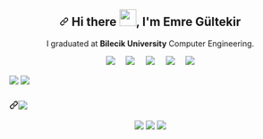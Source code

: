<article class="markdown-body entry-content container-lg f5" itemprop="text"><h1 align="center"><a id="user-content--hi-there--im-emre-gültekir" class="anchor" aria-hidden="true" href="#-hi-there--im-emre-gültekir"><svg class="octicon octicon-link" viewBox="0 0 16 16" version="1.1" width="16" height="16" aria-hidden="true"><path fill-rule="evenodd" d="M7.775 3.275a.75.75 0 001.06 1.06l1.25-1.25a2 2 0 112.83 2.83l-2.5 2.5a2 2 0 01-2.83 0 .75.75 0 00-1.06 1.06 3.5 3.5 0 004.95 0l2.5-2.5a3.5 3.5 0 00-4.95-4.95l-1.25 1.25zm-4.69 9.64a2 2 0 010-2.83l2.5-2.5a2 2 0 012.83 0 .75.75 0 001.06-1.06 3.5 3.5 0 00-4.95 0l-2.5 2.5a3.5 3.5 0 004.95 4.95l1.25-1.25a.75.75 0 00-1.06-1.06l-1.25 1.25a2 2 0 01-2.83 0z"></path></svg></a> Hi there <a target="_blank" rel="noopener noreferrer" href="https://user-images.githubusercontent.com/53148314/120832912-d7576900-c569-11eb-8de9-71da3412c259.gif"><img src="https://user-images.githubusercontent.com/53148314/120832912-d7576900-c569-11eb-8de9-71da3412c259.gif" height="30" style="max-width:100%;"></a>, I'm Emre Gültekir</h1>
<p align="center">
  I graduated at <b>Bilecik University</b> Computer Engineering. 
</p>
<p align="center">
  <a href="https://gist.github.com/E-MRE"><img src="https://camo.githubusercontent.com/6e96db984bab2f5f10e0ab537f46844c9a5a94327d828604fb0731bf03c7cbae/68747470733a2f2f696d672e736869656c64732e696f2f62616467652f676973742d3130303030303f7374796c653d666f722d7468652d6261646765266c6f676f3d676974687562266c6f676f436f6c6f723d7768697465" data-canonical-src="https://img.shields.io/badge/gist-100000?style=for-the-badge&amp;logo=github&amp;logoColor=white" style="max-width:100%;"></a>&nbsp;&nbsp;&nbsp;&nbsp;
  <a href="https://play.google.com/store/apps/developer?id=gu+Ki+Games"><img src="https://user-images.githubusercontent.com/34197392/128646716-d7b715f0-eb9a-46cb-bfdf-4e067900bfea.png" data-canonical-src="https://img.shields.io/static/v1?label=GuKi_Games&message=<MESSAGE>&color=White" style="max-width:100%;"></a>&nbsp;&nbsp;&nbsp;&nbsp;
  <a href="https://www.linkedin.com/in/emre-gultekir/" rel="nofollow"><img src="https://camo.githubusercontent.com/a493f6833f99fb3c85788d6d9305e6b7a42b838e5ee5d138fd9a8214a7e77472/68747470733a2f2f696d672e736869656c64732e696f2f62616467652f6c696e6b6564696e2d2532333030373742352e7376673f267374796c653d666f722d7468652d6261646765266c6f676f3d6c696e6b6564696e266c6f676f436f6c6f723d7768697465" data-canonical-src="https://img.shields.io/badge/linkedin-%230077B5.svg?&amp;style=for-the-badge&amp;logo=linkedin&amp;logoColor=white" style="max-width:100%;"></a>&nbsp;&nbsp;&nbsp;&nbsp;
 <a href="mailto:emrfr_545@hotmail.com"><img src="https://camo.githubusercontent.com/48459aeb605af13fd3870f37097997d2fb54fa6d37b924b514ea4aa81a64403e/68747470733a2f2f696d672e736869656c64732e696f2f62616467652f4f75746c6f6f6b2d3030373844342e7376673f267374796c653d666f722d7468652d6261646765266c6f676f3d6d6963726f736f66742532306f75746c6f6f6b266c6f676f436f6c6f723d7768697465" data-canonical-src="https://img.shields.io/badge/Outlook-0078D4.svg?&amp;style=for-the-badge&amp;logo=microsoft%20outlook&amp;logoColor=white" style="max-width:100%;"></a>&nbsp;&nbsp;&nbsp;&nbsp;
  <a href="#"><img src="https://estruyf-github.azurewebsites.net/api/VisitorHit?user=e-mre&amp;countColor=%237B1E7A" data-canonical-src="https://estruyf-github.azurewebsites.net/api/VisitorHit?user=e-mre&amp;countColor=%237B1E7A" style="max-width:100%;"></a>
</p>
<p><a href="https://github.com/e-mre"><img align="center" src="https://github-readme-stats.vercel.app/api?username=e-mre&show_icons=true&theme=radical" data-canonical-src="https://github-readme-stats.vercel.app/api?username=e-mre&show_icons=true&theme=radical" style="max-width:100%;"></a>
<a href="https://github.com/e-mre"><img align="center" src="https://github-readme-stats.vercel.app/api/top-langs/?username=e-mre&layout=compact" data-canonical-src="https://github-readme-stats.vercel.app/api/top-langs/?username=e-mre&layout=compact" style="max-width:100%;"></a></p>
<h2><a id="" class="anchor" aria-hidden="true" href="#"><svg class="octicon octicon-link" viewBox="0 0 16 16" version="1.1" width="16" height="16" aria-hidden="true"><path fill-rule="evenodd" d="M7.775 3.275a.75.75 0 001.06 1.06l1.25-1.25a2 2 0 112.83 2.83l-2.5 2.5a2 2 0 01-2.83 0 .75.75 0 00-1.06 1.06 3.5 3.5 0 004.95 0l2.5-2.5a3.5 3.5 0 00-4.95-4.95l-1.25 1.25zm-4.69 9.64a2 2 0 010-2.83l2.5-2.5a2 2 0 012.83 0 .75.75 0 001.06-1.06 3.5 3.5 0 00-4.95 0l-2.5 2.5a3.5 3.5 0 004.95 4.95l1.25-1.25a.75.75 0 00-1.06-1.06l-1.25 1.25a2 2 0 01-2.83 0z"></path></svg></a><a href="https://github.com/e-mre?tab=repositories"><img src="https://camo.githubusercontent.com/df1432e749ac5b21408c5750bde768500891ba680829f0afa6ee515d8aa59ce5/68747470733a2f2f696d672e736869656c64732e696f2f62616467652f49276d20776f726b696e67206f6e2d3130303030303f7374796c653d666f722d7468652d6261646765266c6f676f3d676974687562266c6f676f436f6c6f723d7768697465" data-canonical-src="https://img.shields.io/badge/I'm working on-100000?style=for-the-badge&amp;logo=github&amp;logoColor=white" style="max-width:100%;"></a></h2>
<p align="center">
<a href="https://github.com/E-MRE/HRMS-Backend"><img align="center" src="https://github-readme-stats.vercel.app/api/pin/?username=e-mre&amp;repo=hrms-backend&amp;title_color=fff&amp;icon_color=F4D03E&amp;text_color=9f9f9f&amp;bg_color=0d1117&amp;border_color=30363D" data-canonical-src="https://github-readme-stats.vercel.app/api/pin/?username=e-mre&amp;repo=hrms-backend&amp;title_color=fff&amp;icon_color=F4D03E&amp;text_color=9f9f9f&amp;bg_color=0d1117&amp;border_color=30363D" style="max-width:100%;"></a>
  <a href="https://github.com/E-MRE/react-hrms"><img align="center" src="https://github-readme-stats.vercel.app/api/pin/?username=e-mre&amp;repo=react-hrms&amp;title_color=fff&amp;icon_color=F4D03E&amp;text_color=9f9f9f&amp;bg_color=0d1117&amp;border_color=30363D" data-canonical-src="https://github-readme-stats.vercel.app/api/pin/?username=e-mre&amp;repo=react-hrms&amp;title_color=fff&amp;icon_color=F4D03E&amp;text_color=9f9f9f&amp;bg_color=0d1117&amp;border_color=30363D" style="max-width:100%;"></a>
  <a href="https://github.com/E-MRE/ReCapProject"><img align="center" src="https://github-readme-stats.vercel.app/api/pin/?username=e-mre&amp;repo=recapproject&amp;title_color=fff&amp;icon_color=F4D03E&amp;text_color=9f9f9f&amp;bg_color=0d1117&amp;border_color=30363D" data-canonical-src="https://github-readme-stats.vercel.app/api/pin/?username=e-mre&amp;repo=recapproject&amp;title_color=fff&amp;icon_color=F4D03E&amp;text_color=9f9f9f&amp;bg_color=0d1117&amp;border_color=30363D" style="max-width:100%;"></a>
</p>

</article>
